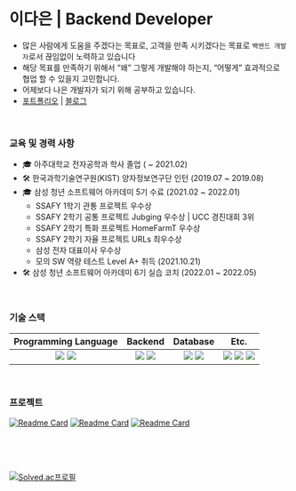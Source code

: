 # 이다은 | Backend Developer 

- 많은 사람에게 도움을 주겠다는 목표로, 고객을 만족 시키겠다는 목표로 `백엔드 개발자`로서 끊임없이 노력하고 있습니다
- 해당 목표를 만족하기 위해서 “왜” 그렇게 개발해야 하는지, “어떻게” 효과적으로 협업 할 수 있을지 고민합니다.
- 어제보다 나은 개발자가 되기 위해 공부하고 있습니다.
- [포트폴리오](https://alluring-mall-81e.notion.site/a0729969d97f495d85cd1a284d4cc4d3) | [블로그](https://zerozero7bang.tistory.com/)

<br/>

### 교육 및 경력 사항

- 🎓 아주대학교 전자공학과 학사 졸업 ( ~ 2021.02)
- 🛠️ 한국과학기술연구원(KIST) 양자정보연구단 인턴 (2019.07 ~ 2019.08)
- 🎓 삼성 청년 소프트웨어 아카데미 5기 수료 (2021.02 ~ 2022.01)
    - SSAFY 1학기 관통 프로젝트 우수상
    - SSAFY 2학기 공통 프로젝트 Jubging 우수상 | UCC 경진대회 3위
    - SSAFY 2학기 특화 프로젝트 HomeFarmT 우수상
    - SSAFY 2학기 자율 프로젝트 URLs 최우수상
    - 삼성 전자 대표이사 우수상
    - 모의 SW 역량 테스트 Level A+ 취득 (2021.10.21)
- 🛠️ 삼성 청년 소프트웨어 아카데미 6기 실습 코치 (2022.01 ~ 2022.05)

<br/>

### 기술 스택

| **Programming Language** | **Backend** | **Database** | **Etc.** |
| :------: | :------: | :------: | :------: |
| <img src="https://img.shields.io/badge/Python-3766AB?style=flat&logo=Python&logoColor=white"/>&nbsp;<img src="https://img.shields.io/badge/JavaScript-F7DF1E?style=flat&logo=JavaScript&logoColor=white"/> | <img src="https://img.shields.io/badge/Django-092E20?style=flat&logo=Django&logoColor=white"/>&nbsp;<img src="https://img.shields.io/badge/fastapi-009688?style=flat&logo=fastapi&logoColor=white"/> | <img src="https://img.shields.io/badge/Mysql-4479A1?style=flat&logo=MySql&logoColor=white"/>&nbsp;<img src="https://img.shields.io/badge/MongoDB-47A248?style=flat&logo=MongoDB&logoColor=white"/>  | <img src="https://img.shields.io/badge/vue.js-4FC08D?style=flat&logo=vue.js&logoColor=white"/>&nbsp;<img src="https://img.shields.io/badge/css3-1572B6?style=flat&logo=css3&logoColor=white"/>&nbsp;<img src="https://img.shields.io/badge/html5-E34F26?style=flat&logo=html5&logoColor=white"/> 

<!--
Studying
<img src="https://img.shields.io/badge/Java-007396?style=flat&logo=Java&logoColor=white"/>
<img src="https://img.shields.io/badge/Node.js-339933?style=flat&logo=Node.js&logoColor=white"/>
-->


<br/>

### 프로젝트

[![Readme Card](https://github-readme-stats.vercel.app/api/pin/?username=daeun503&repo=URLS&theme=buefy)](https://github.com/daeun503/URLS)
[![Readme Card](https://github-readme-stats.vercel.app/api/pin/?username=daeun503&repo=HomeFarmT_README&theme=buefy)](https://github.com/daeun503/HomeFarmT_README)
[![Readme Card](https://github-readme-stats.vercel.app/api/pin/?username=daeun503&repo=Jubging&theme=buefy)](https://github.com/daeun503/Jubging)

<br/>


<br/>


<br/>


[![Solved.ac프로필](http://mazassumnida.wtf/api/v2/generate_badge?boj=rmlgml)](https://solved.ac/rmlgml)

<br/>

